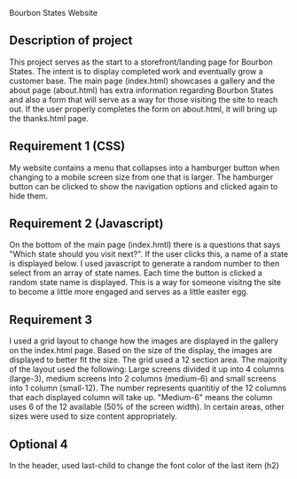 
Bourbon States Website

## Description of project
This project serves as the start to a storefront/landing page for Bourbon States. The intent is to display completed work and eventually grow a customer base. The main page (index.html) showcases a gallery and the about page (about.html) has extra information regarding Bourbon States and also a form that will serve as a way for those visiting the site to reach out. If the user properly completes the form on about.html, it will bring up the thanks.html page. 

## Requirement 1 (CSS)
 My website contains a menu that collapses into a hamburger button when changing to a mobile screen size from one that is larger. The hamburger button can be clicked to show the navigation options and clicked again to hide them.

## Requirement 2 (Javascript)
On the bottom of the main page (index.hmtl) there is a questions that says "Which state should  you visit next?". If the user clicks this, a name of a state is displayed below. I used javascript to generate a random number to then select from an array of state names. Each time the button is clicked a random state name is displayed. This is a way for someone visitng the site to become a little more engaged and serves as a little easter egg.

## Requirement 3
I used a grid layout to change how the images are displayed in the gallery on the index.html page. Based on the size of the display, the images are displayed to better fit the size. The grid used a 12 section area. The majority of the layout used the following: Large screens divided it up into 4 columns (large-3), medium screens into 2 columns (medium-6) and small screens into 1 column (small-12). The number represents quantitiy of the 12 columns that each displayed column will take up. "Medium-6" means the column uses 6 of the 12 available (50% of the screen width). In certain areas, other sizes were used to size content appropriately.

## Optional 4
In the header, used last-child to change the font color of the last item (h2)

